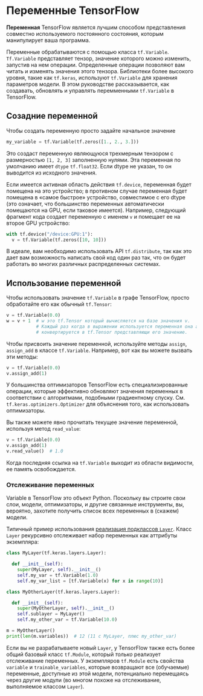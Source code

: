 # Переменные TensorFlow

**Переменная** TensorFlow  является лучшим способом представления совместно используемого постоянного состояния, которым манипулирует ваша программа.

Переменные обрабатываются с помощью класса `tf.Variable`. `Tf.Variable` представляет тензор, значение которого можно изменить, запустив на нем операции. Определенные операции позволяют вам читать и изменять значения этого тензора. Библиотеки более высокого уровня, такие как `tf.keras`, используют `tf.Variable` для хранения параметров модели. В этом руководстве рассказывается, как создавать, обновлять и управлять перемменными `tf.Variable` в TensorFlow.

## Созадние переменной

Чтобы создать переменную просто задайте начальное значение

``` python
my_variable = tf.Variable(tf.zeros([1., 2., 3.]))
```

Это создаст переменную являющуюся трехмерным тензором с размерностью `[1, 2, 3]` 
заполненную нулями. Эта переменная по умолчанию имеет `dtype`
`tf.float32`. Если dtype не указан, то он выводится из исходного значения.

Если имеется активная область действия `tf.device`, переменная будет помещена на это устройство; в противном случае переменная будет помещена в «самое быстрое» устройство, совместимое с его dtype (это означает, что большинство переменных автоматически помещаются на GPU, если таковое имеется). Например, следующий фрагмент кода создает переменную с именем `v` и помещает ее на второе GPU устройство:

``` python
with tf.device("/device:GPU:1"):
  v = tf.Variable(tf.zeros([10, 10]))
```

В идеале, вам необходимо использовать API `tf.distribute`, так как это дает вам возможность написать свой код один раз так, что он будет работать во многих различных распределенных системах.

## Использование переменной

Чтобы использовать значение `tf.Variable` в графе TensorFlow, просто обработайте его как обычный `tf.Tensor`:

``` python
v = tf.Variable(0.0)
w = v + 1  # w это tf.Tensor который вычисляется на базе значения v.
           # Каждый раз когда в выражении используется переменная она автоматически
           # конвертируется в tf.Tensor представляющи его значение.
```

Чтобы присвоить значение переменной, используйте методы `assign`, `assign_add` в классе 
`tf.Variable`. Например, вот как вы можете вызвать эти методы:

``` python
v = tf.Variable(0.0)
v.assign_add(1)
```

У большинства оптимизаторов TensorFlow есть специализированные операции, которые эффективно обновляют значения переменных в соответствии с алгоритмами, подобными градиентному спуску. См.
`tf.keras.optimizers.Optimizer` для объяснения того, как использовать оптимизаторы.

Вы также можете явно прочитать текущее значение переменной, используя метод `read_value`:

```python
v = tf.Variable(0.0)
v.assign_add(1)
v.read_value()  # 1.0
```

Когда последняя ссылка на `tf.Variable` выходит из области видимости, ее память освобождается.

### Отслеживание переменных

Variable в TensorFlow это объект Python. Поскольку вы строите свои слои, модели,
оптимизаторы, и другие связанные инструменты, вы, вероятно, захотите получить список всех переменных в (скажем) модели.

Типичный пример использования [реализация подклассов `Layer`](
https://www.tensorflow.org/guide/keras/custom_layers_and_models#the_layer_class).
Класс `Layer` рекурсивно отслеживает набор переменных как аттрибуты экземпляра:

```python
class MyLayer(tf.keras.layers.Layer):

  def __init__(self):
    super(MyLayer, self).__init__()
    self.my_var = tf.Variable(1.0)
    self.my_var_list = [tf.Variable(x) for x in range(10)]

class MyOtherLayer(tf.keras.layers.Layer):

  def __init__(self):
    super(MyOtherLayer, self).__init__()
    self.sublayer = MyLayer()
    self.my_other_var = tf.Variable(10.0)

m = MyOtherLayer()
print(len(m.variables))  # 12 (11 с MyLayer, плюс my_other_var)
```

Если вы не разрабатываете новый `Layer`, у TensorFlow также есть более общий базовый класс `tf.Module`, который _только_ реализует отслеживание переменных. У экземпляров `tf.Module` есть свойства `variable` и `trainable_variables`, которые возвращают все (обучаемые) переменные, доступные из этой модели, потенциально перемещаясь через другие модули (во многом похоже  на отслеживание, выполняемое классом `Layer`).
